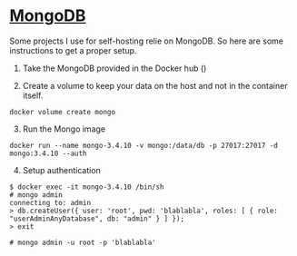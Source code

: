 # [MongoDB](https://www.mongodb.com/)

Some projects I use for self-hosting relie on MongoDB. So here are some instructions to get a proper setup.

1. Take the MongoDB provided in the Docker hub ()

2. Create a volume to keep your data on the host and not in the container itself.

```docker volume create mongo```

3. Run the Mongo image

```docker run --name mongo-3.4.10 -v mongo:/data/db -p 27017:27017 -d mongo:3.4.10 --auth```

4. Setup authentication

```
$ docker exec -it mongo-3.4.10 /bin/sh
# mongo admin
connecting to: admin
> db.createUser({ user: 'root', pwd: 'blablabla', roles: [ { role: "userAdminAnyDatabase", db: "admin" } ] });
> exit

# mongo admin -u root -p 'blablabla'
```

